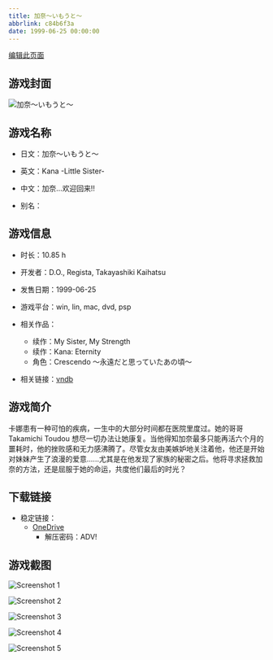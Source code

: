 ```yaml
---
title: 加奈～いもうと～
abbrlink: c84b6f3a
date: 1999-06-25 00:00:00
---
```

[编辑此页面](https://github.com/ACG-3/ADV3-source/blob/main/source/_posts/games/%E5%8A%A0%E5%A5%88%EF%BD%9E%E3%81%84%E3%82%82%E3%81%86%E3%81%A8%EF%BD%9E.md)

## 游戏封面

![加奈～いもうと～](https://pan.timero.xyz/d/onedrive/img_lib_001/%E5%8A%A0%E5%A5%88%EF%BD%9E%E3%81%84%E3%82%82%E3%81%86%E3%81%A8%EF%BD%9E_cover.avif)


## 游戏名称

- 日文：加奈～いもうと～
- 英文：Kana -Little Sister-
- 中文：加奈…欢迎回来!!

- 别名：


## 游戏信息

- 时长：10.85 h
- 开发者：D.O., Regista, Takayashiki Kaihatsu
- 发售日期：1999-06-25
- 游戏平台：win, lin, mac, dvd, psp
- 相关作品：
   - 续作：My Sister, My Strength
   - 续作：Kana: Eternity
   - 角色：Crescendo ～永遠だと思っていたあの頃～

- 相关链接：[vndb](https://vndb.org/v2)


## 游戏简介

卡娜患有一种可怕的疾病，一生中的大部分时间都在医院里度过。她的哥哥 Takamichi Toudou 想尽一切办法让她康复。当他得知加奈最多只能再活六个月的噩耗时，他的挫败感和无力感沸腾了。尽管女友由美嫉妒地关注着他，他还是开始对妹妹产生了浪漫的爱意......尤其是在他发现了家族的秘密之后。他将寻求拯救加奈的方法，还是屈服于她的命运，共度他们最后的时光？




## 下载链接

- 稳定链接：
    - [OneDrive](https://pan.timero.xyz/onedrive/adv_lib_001/%E5%8A%A0%E5%A5%88%EF%BD%9E%E3%81%84%E3%82%82%E3%81%86%E3%81%A8%EF%BD%9E)
        - 解压密码：ADV!



## 游戏截图


![Screenshot 1](https://pan.timero.xyz/d/onedrive/img_lib_001/%E5%8A%A0%E5%A5%88%EF%BD%9E%E3%81%84%E3%82%82%E3%81%86%E3%81%A8%EF%BD%9E_Screenshot_1.avif)

![Screenshot 2](https://pan.timero.xyz/d/onedrive/img_lib_001/%E5%8A%A0%E5%A5%88%EF%BD%9E%E3%81%84%E3%82%82%E3%81%86%E3%81%A8%EF%BD%9E_Screenshot_2.avif)

![Screenshot 3](https://pan.timero.xyz/d/onedrive/img_lib_001/%E5%8A%A0%E5%A5%88%EF%BD%9E%E3%81%84%E3%82%82%E3%81%86%E3%81%A8%EF%BD%9E_Screenshot_3.avif)

![Screenshot 4](https://pan.timero.xyz/d/onedrive/img_lib_001/%E5%8A%A0%E5%A5%88%EF%BD%9E%E3%81%84%E3%82%82%E3%81%86%E3%81%A8%EF%BD%9E_Screenshot_4.avif)

![Screenshot 5](https://pan.timero.xyz/d/onedrive/img_lib_001/%E5%8A%A0%E5%A5%88%EF%BD%9E%E3%81%84%E3%82%82%E3%81%86%E3%81%A8%EF%BD%9E_Screenshot_5.avif)

